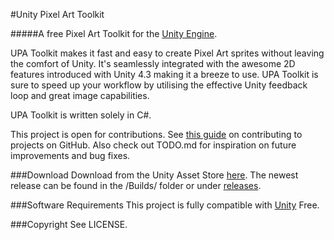 #Unity Pixel Art Toolkit

#####A free Pixel Art Toolkit for the [Unity Engine](http://unity3d.com).

UPA Toolkit makes it fast and easy to create Pixel Art sprites without leaving the comfort of Unity. It's seamlessly integrated with the awesome 2D features introduced with Unity 4.3 making it a breeze to use. UPA Toolkit is sure to speed up your workflow by utilising the effective Unity feedback loop and great image capabilities.

UPA Toolkit is written solely in C#.

This project is open for contributions. See [this guide](https://guides.github.com/activities/contributing-to-open-source/) on contributing to projects on GitHub. Also check out TODO.md for inspiration on future improvements and bug fixes.

###Download
Download from the Unity Asset Store [here](http://u3d.as/aZ3).
The newest release can be found in the /Builds/ folder or under [releases](https://github.com/Brackeys/UPAToolkit/releases).

###Software Requirements
This project is fully compatible with [Unity](http://unity3d.com) Free.

###Copyright
See LICENSE.
